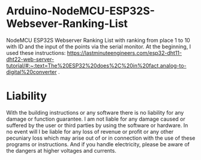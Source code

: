 # Arduino-NodeMCU-ESP32S-Websever-Ranking-List
NodeMCU ESP32S Webserver Ranking List with ranking from place 1 to 10 with ID and the input of the points via the serial monitor. At the beginning, I used these instructions: https://lastminuteengineers.com/esp32-dht11-dht22-web-server-tutorial/#:~:text=The%20ESP32%20does%2C%20in%20fact,analog-to-digital%20converter .

# Liability
With the building instructions or any software there is no liability for any damage or function guarantee. I am not liable for any damage caused or suffered by the user 
or third parties by using the software or hardware. In no event will I be liable for any loss of revenue or profit or any other pecuniary loss which may arise out of or 
in connection with the use of these programs or instructions. And if you handle electricity, please be aware of the dangers at higher voltages and currents.
